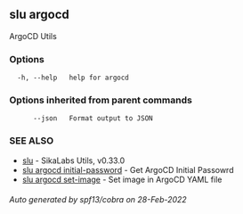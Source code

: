 ## slu argocd

ArgoCD Utils

### Options

```
  -h, --help   help for argocd
```

### Options inherited from parent commands

```
      --json   Format output to JSON
```

### SEE ALSO

* [slu](slu.md)	 - SikaLabs Utils, v0.33.0
* [slu argocd initial-password](slu_argocd_initial-password.md)	 - Get ArgoCD Initial Passowrd
* [slu argocd set-image](slu_argocd_set-image.md)	 - Set image in ArgoCD YAML file

###### Auto generated by spf13/cobra on 28-Feb-2022
